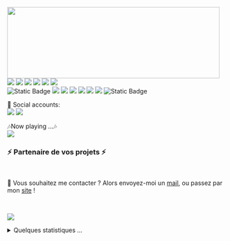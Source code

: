 <p>
  <img align="left" width="490" height="165" src="https://github-readme-stats.vercel.app/api?username=shakhbozpulatov&show_icons=true&hide_border=false&line_height=20&title_color=f69673&icon_color=1b93c9&show_owner=true"/>
  <p>
    <img src="https://img.shields.io/badge/-Visual%20Studio%20Code-23A9F2?style=flat-square&logo=Visual%20Studio%20Code&logoColor=white"/>
    <img src="https://img.shields.io/badge/-Github-181717?style=flat-square&logo=GitHub&logoColor=white"/>
    <img src="https://img.shields.io/badge/-Git-F44D27?style=flat-square&logo=Git&logoColor=white"/>
    <img src="https://img.shields.io/badge/-NPM-CB3837?style=flat-square&logo=NPM&logoColor=white"/>
    <img src="https://img.shields.io/badge/-MySQL-F29111?style=flat-square&logo=MySQL&logoColor=white"/>
    <img src="https://img.shields.io/badge/-Notion-000000?style=flat-square&logo=Notion&logoColor=white"/><br/>
    <img alt="Static Badge" src="https://img.shields.io/badge/-Javascript-F7DF1E?style=flat-square&logo=javascript&logoColor=000">
    <img src="https://img.shields.io/badge/-Node.js-339933?style=flat-square&logo=nodedotjs&logoColor=ffffff">
    <img src="https://img.shields.io/badge/-Vue.js-42B883?style=flat-square&logo=Vue.js&logoColor=white"/>
    <img src="https://img.shields.io/badge/-WebPack-1C78C0?style=flat-square&logo=WebPack&logoColor=white"/>
    <img src="https://img.shields.io/badge/-ESLint-4B32C3?style=flat-square&logo=ESLint&logoColor=white"/>
    <img src="https://img.shields.io/badge/-HTML5-E34F26?style=flat-square&logo=HTML5&logoColor=white"/>
    <img src="https://img.shields.io/badge/-CSS3-1572B6?style=flat-square&logo=CSS3&logoColor=white"/>
    <img alt="Static Badge" src="https://img.shields.io/badge/-Tailwindcss-fff?style=flat-square&logo=tailwindcss&logoColor=06B6D4">
  </p>
</p>
<p>
  📣 Social accounts:<br/>
  <a href="mailto:shakhbozpulatovdev@gmail.com"><img src="https://img.shields.io/badge/e‑mail-D14836.svg?style=for-the-badge&logo=GMail&logoColor=white"/></a>
  <a href="https://linkedin.com/in/shakhbozpulatov"><img src="https://img.shields.io/badge/linkedin-0077B5.svg?style=for-the-badge&logo=linkedin&logoColor=white"/></a>
</p>
<p>
  🎶Now playing ...🎶<br/>
  <a href="https://spotify-github-profile.vercel.app/api/view?uid=315vrmsft6gqbpgq4uchm2ktqg2a&redirect=true">
    <img src="https://spotify-github-profile.vercel.app/api/view?uid=315vrmsft6gqbpgq4uchm2ktqg2a&cover_image=true&theme=novatorem&show_offline=true&background_color=000000&interchange=false&bar_color=53b14f&bar_color_cover=false" />
  </a>
</p>

<h3>⚡️ Partenaire de vos projets ⚡️</h3><br/>

<p>
  🔗 Vous souhaitez me contacter ? Alors envoyez-moi un <a href="mailto:contact@daniels-roth-stan.fr?subject=[GitHub]%20🔥%20Prise%20de%20contact&body=Bonjour%20Stan%2C%0A%0AJe%20viens%20vers%20toi%20aujourd%27hui%20apr%C3%A8s%20avoir%20vu%20ton%20profil%20GitHub%20pour%20...">mail</a>, ou passez par mon <a href="https://daniels-roth-stan.fr">site</a> !
</p><br/>

![](./profile-3d-contrib/profile-green-animate.svg)

<details>
  <summary>Quelques statistiques ...</summary><br/>

<!--START_SECTION:waka-->
![Code Time](http://img.shields.io/badge/Code%20Time-666%20hrs%2021%20mins-blue)

![Profile Views](http://img.shields.io/badge/Profile%20Views-98-blue)

**🐱 My GitHub Data** 

> 📦 80.2 kB Used in GitHub's Storage 
 > 
> 🏆 215 Contributions in the Year 2023
 > 
> 🚫 Not Opted to Hire
 > 
> 📜 12 Public Repositories 
 > 
> 🔑 18 Private Repositories 
 > 
**I'm a Night 🦉** 

```text
🌞 Morning                47 commits          ███░░░░░░░░░░░░░░░░░░░░░░   13.13 % 
🌆 Daytime                116 commits         ████████░░░░░░░░░░░░░░░░░   32.40 % 
🌃 Evening                142 commits         ██████████░░░░░░░░░░░░░░░   39.66 % 
🌙 Night                  53 commits          ████░░░░░░░░░░░░░░░░░░░░░   14.80 % 
```
📅 **I'm Most Productive on Monday** 

```text
Monday                   63 commits          ████░░░░░░░░░░░░░░░░░░░░░   17.60 % 
Tuesday                  49 commits          ███░░░░░░░░░░░░░░░░░░░░░░   13.69 % 
Wednesday                48 commits          ███░░░░░░░░░░░░░░░░░░░░░░   13.41 % 
Thursday                 50 commits          ███░░░░░░░░░░░░░░░░░░░░░░   13.97 % 
Friday                   52 commits          ████░░░░░░░░░░░░░░░░░░░░░   14.53 % 
Saturday                 51 commits          ████░░░░░░░░░░░░░░░░░░░░░   14.25 % 
Sunday                   45 commits          ███░░░░░░░░░░░░░░░░░░░░░░   12.57 % 
```


📊 **This Week I Spent My Time On** 

```text
🕑︎ Time Zone: Asia/Tashkent

💬 Programming Languages: 
JavaScript               13 hrs 9 mins       ████████████████████░░░░░   78.43 % 
Other                    1 hr 51 mins        ███░░░░░░░░░░░░░░░░░░░░░░   11.07 % 
Bash                     44 mins             █░░░░░░░░░░░░░░░░░░░░░░░░   04.44 % 
JSON                     22 mins             █░░░░░░░░░░░░░░░░░░░░░░░░   02.21 % 
GraphQL                  9 mins              ░░░░░░░░░░░░░░░░░░░░░░░░░   00.96 % 

🔥 Editors: 
VS Code                  16 hrs 46 mins      █████████████████████████   100.00 % 

💻 Operating System: 
Windows                  16 hrs 46 mins      █████████████████████████   100.00 % 
```

**I Mostly Code in Vue** 

```text
Vue                      14 repos            ██████████░░░░░░░░░░░░░░░   41.18 % 
JavaScript               12 repos            █████████░░░░░░░░░░░░░░░░   35.29 % 
HTML                     4 repos             ███░░░░░░░░░░░░░░░░░░░░░░   11.76 % 
SCSS                     2 repos             █░░░░░░░░░░░░░░░░░░░░░░░░   05.88 % 
TypeScript               1 repo              █░░░░░░░░░░░░░░░░░░░░░░░░   02.94 % 
```




 Last Updated on 09/07/2023 01:12:07 UTC
<!--END_SECTION:waka-->
</details>
